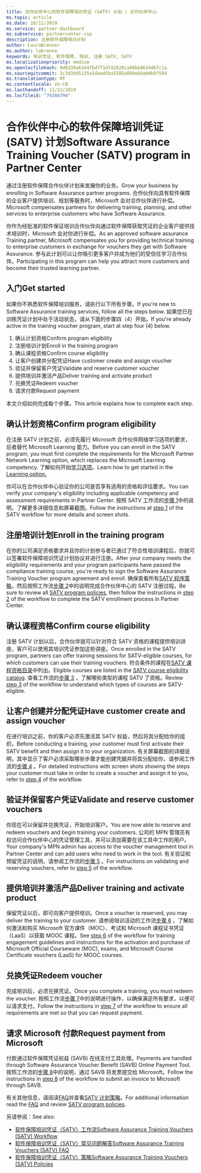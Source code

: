 ```yaml
---
title: 合作伙伴中心的软件保障培训凭证 (SATV) 计划 | 合作伙伴中心
ms.topic: article
ms.date: 10/11/2019
ms.service: partner-dashboard
ms.subservice: partnercenter-csp
description: 注册软件保障培训计划
author: LauraBrenner
ms.author: labrenne
keywords: 培训凭证, 软件保障, 培训, 注册 SATV, SATV
ms.localizationpriority: medium
ms.openlocfilehash: 0d6339a63d4fbd7f1d742820ca90bb66d4d67c1a
ms.sourcegitcommit: 1c3d3b95135e1daad5ba5585a090e84ab0b97594
ms.translationtype: MT
ms.contentlocale: zh-CN
ms.lasthandoff: 11/22/2019
ms.locfileid: "74384794"
---
```

# <a name="software-assurance-training-voucher-satv-program-in-partner-center"></a><span data-ttu-id="39257-104">合作伙伴中心的软件保障培训凭证 (SATV) 计划</span><span class="sxs-lookup"><span data-stu-id="39257-104">Software Assurance Training Voucher (SATV) program in Partner Center</span></span>

<span data-ttu-id="39257-105">通过注册软件保障合作伙伴计划来发展你的业务。</span><span class="sxs-lookup"><span data-stu-id="39257-105">Grow your business by enrolling in Software Assurance partner programs.</span></span> <span data-ttu-id="39257-106">合作伙伴向具有软件保障的企业客户提供培训、规划等服务时，Microsoft 会对合作伙伴进行补偿。</span><span class="sxs-lookup"><span data-stu-id="39257-106">Microsoft compensates partners for delivering training, planning, and other services to enterprise customers who have Software Assurance.</span></span> 

<span data-ttu-id="39257-107">你作为经批准的软件保证培训合作伙伴向通过软件保障获取凭证的企业客户提供技术培训时，Microsoft 会对你进行补偿。</span><span class="sxs-lookup"><span data-stu-id="39257-107">As an approved software assurance Training partner, Microsoft compensates you for providing technical training to enterprise customers in exchange for vouchers they get with Software Assurance.</span></span> <span data-ttu-id="39257-108">参与此计划可以让你吸引更多客户并成为他们的受信任学习合作伙伴。</span><span class="sxs-lookup"><span data-stu-id="39257-108">Participating in this program can help you attract more customers and become their trusted learning partner.</span></span>

## <a name="get-started"></a><span data-ttu-id="39257-109">入门</span><span class="sxs-lookup"><span data-stu-id="39257-109">Get started</span></span>

<span data-ttu-id="39257-110">如果你不熟悉软件保障培训服务，请执行以下所有步骤。</span><span class="sxs-lookup"><span data-stu-id="39257-110">If you're new to Software Assurance training services, follow all the steps below.</span></span> <span data-ttu-id="39257-111">如果您已在训练凭证计划中处于活动状态，请从下面的步骤四（4）开始。</span><span class="sxs-lookup"><span data-stu-id="39257-111">If you're already active in the training voucher program, start at step four (4) below.</span></span> 

1. <span data-ttu-id="39257-112">确认计划资格</span><span class="sxs-lookup"><span data-stu-id="39257-112">Confirm program eligibility</span></span>
2. <span data-ttu-id="39257-113">注册培训计划</span><span class="sxs-lookup"><span data-stu-id="39257-113">Enroll in the training program</span></span>
3. <span data-ttu-id="39257-114">确认课程资格</span><span class="sxs-lookup"><span data-stu-id="39257-114">Confirm course eligibility</span></span>
4. <span data-ttu-id="39257-115">让客户创建并分配凭证</span><span class="sxs-lookup"><span data-stu-id="39257-115">Have customer create and assign voucher</span></span>
5. <span data-ttu-id="39257-116">验证并保留客户凭证</span><span class="sxs-lookup"><span data-stu-id="39257-116">Validate and reserve customer voucher</span></span>
6. <span data-ttu-id="39257-117">提供培训并激活产品</span><span class="sxs-lookup"><span data-stu-id="39257-117">Deliver training and activate product</span></span>
7. <span data-ttu-id="39257-118">兑换凭证</span><span class="sxs-lookup"><span data-stu-id="39257-118">Redeem voucher</span></span>
8. <span data-ttu-id="39257-119">请求付款</span><span class="sxs-lookup"><span data-stu-id="39257-119">Request payment</span></span>

<span data-ttu-id="39257-120">本文介绍如何完成每个步骤。</span><span class="sxs-lookup"><span data-stu-id="39257-120">This article explains how to complete each step.</span></span>

## <a name="confirm-program-eligibility"></a><span data-ttu-id="39257-121">确认计划资格</span><span class="sxs-lookup"><span data-stu-id="39257-121">Confirm program eligibility</span></span>

<span data-ttu-id="39257-122">在注册 SATV 计划之前，必须先履行 Microsoft 合作伙伴网络学习选项的要求，后者替代 Microsoft Learning 能力。</span><span class="sxs-lookup"><span data-stu-id="39257-122">Before you can enroll in the SATV program, you must first complete the requirements for the Microsoft Partner Network Learning option, which replaces the Microsoft Learning competency.</span></span> <span data-ttu-id="39257-123">了解如何开始[学习选项](https://partner.microsoft.com/membership/learning-partners)。</span><span class="sxs-lookup"><span data-stu-id="39257-123">Learn how to get started in the [Learning option.](https://partner.microsoft.com/membership/learning-partners)</span></span>

<span data-ttu-id="39257-124">你可以在合作伙伴中心验证你的公司是否享有适用的资格和评估要求。</span><span class="sxs-lookup"><span data-stu-id="39257-124">You can verify your company's eligibility including applicable competency and assessment requirements in Partner Center.</span></span> <span data-ttu-id="39257-125">按照 SATV 工作流的[步骤 1](https://query.prod.cms.rt.microsoft.com/cms/api/am/binary/RE3krfK)中的说明，了解更多详细信息和屏幕截图。</span><span class="sxs-lookup"><span data-stu-id="39257-125">Follow the instructions at [step 1](https://query.prod.cms.rt.microsoft.com/cms/api/am/binary/RE3krfK) of the SATV workflow for more details and screen shots.</span></span>

## <a name="enroll-in-the-training-program"></a><span data-ttu-id="39257-126">注册培训计划</span><span class="sxs-lookup"><span data-stu-id="39257-126">Enroll in the training program</span></span>

<span data-ttu-id="39257-127">在你的公司满足资格要求并且你的计划参与者已通过了符合性培训课程后，你就可以签署软件保障培训凭证计划协议并进行注册。</span><span class="sxs-lookup"><span data-stu-id="39257-127">After your company meets the eligibility requirements and your program participants have passed the compliance training course, you're ready to sign the Software Assurance Training Voucher program agreement and enroll.</span></span> <span data-ttu-id="39257-128">确保查看所有[SATV 程序策略](https://query.prod.cms.rt.microsoft.com/cms/api/am/binary/RE3koEP)，然后按照工作流[步骤 2](https://query.prod.cms.rt.microsoft.com/cms/api/am/binary/RE3krfK)中的说明完成合作伙伴中心的 SATV 注册过程。</span><span class="sxs-lookup"><span data-stu-id="39257-128">Be sure to review all [SATV program policies](https://query.prod.cms.rt.microsoft.com/cms/api/am/binary/RE3koEP), then follow the instructions in [step 2](https://query.prod.cms.rt.microsoft.com/cms/api/am/binary/RE3krfK) of the workflow to complete the SATV enrollment process in Partner Center.</span></span>   


## <a name="confirm-course-eligibility"></a><span data-ttu-id="39257-129">确认课程资格</span><span class="sxs-lookup"><span data-stu-id="39257-129">Confirm course eligibility</span></span>
<span data-ttu-id="39257-130">注册 SATV 计划以后，合作伙伴就可以针对符合 SATV 资格的课程提供培训讲座，客户可以使用其培训凭证参加这些讲座。</span><span class="sxs-lookup"><span data-stu-id="39257-130">Once enrolled in the SATV program, partners can offer training sessions for SATV-eligible courses, for which customers can use their training vouchers.</span></span> <span data-ttu-id="39257-131">符合条件的课程在[SATV 课程资格目录](https://savl-catalog.microsoft.com/)中列出。</span><span class="sxs-lookup"><span data-stu-id="39257-131">Eligible courses are listed in the [SATV course eligibility catalog](https://savl-catalog.microsoft.com/).</span></span> <span data-ttu-id="39257-132">查看工作流的[步骤 3](https://query.prod.cms.rt.microsoft.com/cms/api/am/binary/RE3krfK) ，了解哪些类型的课程 SATV 了资格。</span><span class="sxs-lookup"><span data-stu-id="39257-132">Review [step 3](https://query.prod.cms.rt.microsoft.com/cms/api/am/binary/RE3krfK) of the workflow to understand which types of courses are SATV-eligible.</span></span>

## <a name="have-customer-create-and-assign-voucher"></a><span data-ttu-id="39257-133">让客户创建并分配凭证</span><span class="sxs-lookup"><span data-stu-id="39257-133">Have customer create and assign voucher</span></span>

<span data-ttu-id="39257-134">在进行培训之前，你的客户必须先激活其 SATV 权益，然后将其分配给你的组织。</span><span class="sxs-lookup"><span data-stu-id="39257-134">Before conducting a training, your customer must first activate their SATV benefit and then assign it to your organization.</span></span> <span data-ttu-id="39257-135">有关屏幕截图的详细说明，其中显示了客户必须采取哪些步骤才能创建凭据并将其分配给你，请参阅工作流的[步骤 4](https://query.prod.cms.rt.microsoft.com/cms/api/am/binary/RE3krfK) 。</span><span class="sxs-lookup"><span data-stu-id="39257-135">For detailed instructions with screen shots showing the steps your customer must take in order to create a voucher and assign it to you, refer to [step 4](https://query.prod.cms.rt.microsoft.com/cms/api/am/binary/RE3krfK) of the workflow.</span></span>

## <a name="validate-and-reserve-customer-vouchers"></a><span data-ttu-id="39257-136">验证并保留客户凭证</span><span class="sxs-lookup"><span data-stu-id="39257-136">Validate and reserve customer vouchers</span></span>

<span data-ttu-id="39257-137">你现在可以保留并兑换凭证，开始培训客户。</span><span class="sxs-lookup"><span data-stu-id="39257-137">You are now able to reserve and redeem vouchers and begin training your customers.</span></span> <span data-ttu-id="39257-138">公司的 MPN 管理员有权访问合作伙伴中心的凭证管理工具，并可以添加需要在该工具中工作的用户。</span><span class="sxs-lookup"><span data-stu-id="39257-138">Your company's MPN admin has access to the voucher management tool in Partner Center and can add users who need to work in the tool.</span></span> <span data-ttu-id="39257-139">有关验证和预留凭证的说明，请参阅工作流的[步骤 5](https://query.prod.cms.rt.microsoft.com/cms/api/am/binary/RE3krfK) 。</span><span class="sxs-lookup"><span data-stu-id="39257-139">For instructions on validating and reserving vouchers, refer to [step 5](https://query.prod.cms.rt.microsoft.com/cms/api/am/binary/RE3krfK) of the workflow.</span></span>

## <a name="deliver-training-and-activate-product"></a><span data-ttu-id="39257-140">提供培训并激活产品</span><span class="sxs-lookup"><span data-stu-id="39257-140">Deliver training and activate product</span></span>

<span data-ttu-id="39257-141">保留凭证以后，即可向客户提供培训。</span><span class="sxs-lookup"><span data-stu-id="39257-141">Once a voucher is reserved, you may deliver the training to your customer.</span></span> <span data-ttu-id="39257-142">请参阅培训活动的工作流[步骤 6](https://query.prod.cms.rt.microsoft.com/cms/api/am/binary/RE3krfK) ，了解如何激活和购买 Microsoft 官方课件（MOC）、考试和 Microsoft 课程证书凭证（LaaS）以获取 MOOC 课程。</span><span class="sxs-lookup"><span data-stu-id="39257-142">See [step 6](https://query.prod.cms.rt.microsoft.com/cms/api/am/binary/RE3krfK) of the workflow for training engagement guidelines and instructions for the activation and purchase of Microsoft Official Courseware (MOC), exams, and Microsoft Course Certificate vouchers (LaaS) for MOOC courses.</span></span>

## <a name="redeem-voucher"></a><span data-ttu-id="39257-143">兑换凭证</span><span class="sxs-lookup"><span data-stu-id="39257-143">Redeem voucher</span></span>

<span data-ttu-id="39257-144">完成培训后，必须兑换凭证。</span><span class="sxs-lookup"><span data-stu-id="39257-144">Once you complete a training, you must redeem the voucher.</span></span> <span data-ttu-id="39257-145">按照工作流[步骤 7](https://query.prod.cms.rt.microsoft.com/cms/api/am/binary/RE3krfK)中的说明进行操作，以确保满足所有要求，以便可以请求支付。</span><span class="sxs-lookup"><span data-stu-id="39257-145">Follow the instructions in [step 7](https://query.prod.cms.rt.microsoft.com/cms/api/am/binary/RE3krfK) of the workflow to ensure all requirements are met so that you can request payment.</span></span> 


## <a name="request-payment-from-microsoft"></a><span data-ttu-id="39257-146">请求 Microsoft 付款</span><span class="sxs-lookup"><span data-stu-id="39257-146">Request payment from Microsoft</span></span>

<span data-ttu-id="39257-147">付款通过软件保障凭证权益 (SAVB) 在线支付工具处理。</span><span class="sxs-lookup"><span data-stu-id="39257-147">Payments are handled through Software Assurance Voucher Benefit (SAVB) Online Payment Tool.</span></span> <span data-ttu-id="39257-148">按照工作流的[步骤 8](https://query.prod.cms.rt.microsoft.com/cms/api/am/binary/RE3krfK)中的说明，通过 SAVB 将发票提交给 Microsoft。</span><span class="sxs-lookup"><span data-stu-id="39257-148">Follow the instructions in [step 8](https://query.prod.cms.rt.microsoft.com/cms/api/am/binary/RE3krfK) of the workflow to submit an invoice to Microsoft through SAVB.</span></span> 

<span data-ttu-id="39257-149">有关其他信息，请阅读[FAQ](https://query.prod.cms.rt.microsoft.com/cms/api/am/binary/RE3kz5o)并查看[SATV 计划策略](https://query.prod.cms.rt.microsoft.com/cms/api/am/binary/RE3koEP)。</span><span class="sxs-lookup"><span data-stu-id="39257-149">For additional information read the [FAQ](https://query.prod.cms.rt.microsoft.com/cms/api/am/binary/RE3kz5o) and review [SATV program policies](https://query.prod.cms.rt.microsoft.com/cms/api/am/binary/RE3koEP).</span></span>

<span data-ttu-id="39257-150">另请参阅：</span><span class="sxs-lookup"><span data-stu-id="39257-150">See also:</span></span>

- [<span data-ttu-id="39257-151">软件保障培训凭证（SATV）工作流</span><span class="sxs-lookup"><span data-stu-id="39257-151">Software Assurance Training Vouchers (SATV) Workflow</span></span>](https://query.prod.cms.rt.microsoft.com/cms/api/am/binary/RE3krfK)
- [<span data-ttu-id="39257-152">软件保障培训凭证（SATV）常见问题解答</span><span class="sxs-lookup"><span data-stu-id="39257-152">Software Assurance Training Vouchers (SATV) FAQ</span></span>](https://query.prod.cms.rt.microsoft.com/cms/api/am/binary/RE3kz5o)
- [<span data-ttu-id="39257-153">软件保障培训凭证（SATV）策略</span><span class="sxs-lookup"><span data-stu-id="39257-153">Software Assurance Training Vouchers (SATV) Policies</span></span>](https://query.prod.cms.rt.microsoft.com/cms/api/am/binary/RE3koEP)